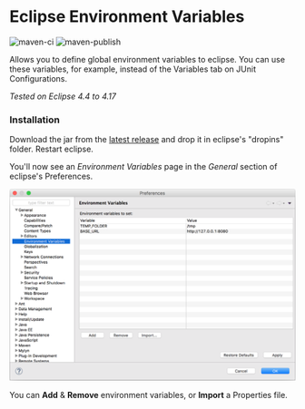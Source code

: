# Eclipse Environment Variables

![maven-ci](https://github.com/JorisAerts/Eclipse-Environment-Variables/workflows/maven-ci/badge.svg)  ![maven-publish](https://github.com/JorisAerts/Eclipse-Environment-Variables/workflows/maven-publish/badge.svg)

Allows you to define global environment variables to eclipse. You can use these variables, for example, instead of the Variables tab on JUnit Configurations.

_Tested on Eclipse 4.4 to 4.17_


### Installation
Download the jar from the [latest release](https://github.com/JorisAerts/Eclipse-Environment-Variables/releases/latest) and drop it in eclipse's "dropins" folder. Restart eclipse.

You'll now see an _Environment Variables_ page in the _General_ section of eclipse's Preferences.

![alt text](https://raw.githubusercontent.com/JorisAerts/Eclipse-Environment-Variables/gh-pages/images/PreferencePage.png "Preference Page")

You can **Add** & **Remove** environment variables, or **Import** a Properties file.
